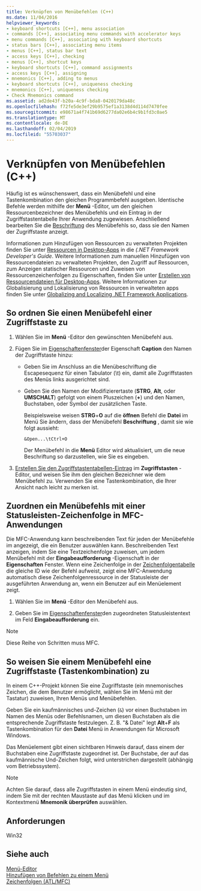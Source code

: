 ```yaml
---
title: Verknüpfen von Menübefehlen (C++)
ms.date: 11/04/2016
helpviewer_keywords:
- keyboard shortcuts [C++], menu association
- commands [C++], associating menu commands with accelerator keys
- menu commands [C++], associating with keyboard shortcuts
- status bars [C++], associating menu items
- menus [C++], status bar text
- access keys [C++], checking
- menus [C++], shortcut keys
- keyboard shortcuts [C++], command assignments
- access keys [C++], assigning
- mnemonics [C++], adding to menus
- keyboard shortcuts [C++], uniqueness checking
- mnemonics [C++], uniqueness checking
- Check Mnemonics command
ms.assetid: ad2de43f-b20a-4c9f-bda8-0420179da48c
ms.openlocfilehash: f72fe5de3ef29b9575ef1a3138d4d114d7470fee
ms.sourcegitcommit: e98671a4f741b69d6277da02e6b4c9b1fd3c0ae5
ms.translationtype: MT
ms.contentlocale: de-DE
ms.lasthandoff: 02/04/2019
ms.locfileid: "55703037"
---
```

# <a name="associating-menu-commands-c"></a>Verknüpfen von Menübefehlen (C++)

Häufig ist es wünschenswert, dass ein Menübefehl und eine Tastenkombination den gleichen Programmbefehl ausgeben. Identische Befehle werden mithilfe der **Menü** -Editor, um den gleichen Ressourcenbezeichner des Menübefehls und ein Eintrag in der Zugriffstastentabelle Ihrer Anwendung zugewiesen. Anschließend bearbeiten Sie die [Beschriftung](../windows/menu-command-properties.md) des Menübefehls so, dass sie den Namen der Zugriffstaste anzeigt.

Informationen zum Hinzufügen von Ressourcen zu verwalteten Projekten finden Sie unter [Ressourcen in Desktop-Apps](/dotnet/framework/resources/index) in die *(.NET Framework Developer's Guide*. Weitere Informationen zum manuellen Hinzufügen von Ressourcendateien zu verwalteten Projekten, den Zugriff auf Ressourcen, zum Anzeigen statischer Ressourcen und Zuweisen von Ressourcenzeichenfolgen zu Eigenschaften, finden Sie unter [Erstellen von Ressourcendateien für Desktop-Apps](/dotnet/framework/resources/creating-resource-files-for-desktop-apps). Weitere Informationen zur Globalisierung und Lokalisierung von Ressourcen in verwalteten apps finden Sie unter [Globalizing and Localizing .NET Framework Applications](/dotnet/standard/globalization-localization/index).

## <a name="to-associate-a-menu-command-with-an-accelerator-key"></a>So ordnen Sie einen Menübefehl einer Zugriffstaste zu

1. Wählen Sie im **Menü** -Editor den gewünschten Menübefehl aus.

1. Fügen Sie im [Eigenschaftenfenster](/visualstudio/ide/reference/properties-window)der Eigenschaft **Caption** den Namen der Zugriffstaste hinzu:

   - Geben Sie im Anschluss an die Menübeschriftung die Escapesequenz für einen Tabulator (\t) ein, damit alle Zugriffstasten des Menüs links ausgerichtet sind.

   - Geben Sie den Namen der Modifizierertaste (**STRG**, **Alt**, oder **UMSCHALT**) gefolgt von einem Pluszeichen (**+**) und den Namen, Buchstaben, oder Symbol der zusätzlichen Taste.

       Beispielsweise weisen **STRG**+**O** auf die **öffnen** Befehl die **Datei** im Menü Sie ändern, dass der Menübefehl  **Beschriftung** , damit sie wie folgt aussieht:

        ```
        &Open...\tCtrl+O
        ```

       Der Menübefehl in die **Menü** Editor wird aktualisiert, um die neue Beschriftung so darzustellen, wie Sie es eingeben.

1. [Erstellen Sie den Zugriffstastentabellen-Eintrag](../windows/adding-an-entry-to-an-accelerator-table.md) im **Zugriffstasten** -Editor, und weisen Sie ihm den gleichen Bezeichner wie dem Menübefehl zu. Verwenden Sie eine Tastenkombination, die Ihrer Ansicht nach leicht zu merken ist.

## <a name="to-associate-a-menu-command-with-a-status-bar-text-string-in-mfc-applications"></a>Zuordnen ein Menübefehls mit einer Statusleisten-Zeichenfolge in MFC-Anwendungen

Die MFC-Anwendung kann beschreibenden Text für jeden der Menübefehle im angezeigt, die ein Benutzer auswählen kann. Beschreibenden Text anzeigen, indem Sie eine Textzeichenfolge zuweisen, um jedem Menübefehl mit der **Eingabeaufforderung** -Eigenschaft in der **Eigenschaften** Fenster. Wenn eine Zeichenfolge in der [Zeichenfolgentabelle](../windows/string-editor.md) die gleiche ID wie der Befehl aufweist, zeigt eine MFC-Anwendung automatisch diese Zeichenfolgenressource in der Statusleiste der ausgeführten Anwendung an, wenn ein Benutzer auf ein Menüelement zeigt.

1. Wählen Sie im **Menü** -Editor den Menübefehl aus.

1. Geben Sie im [Eigenschaftenfenster](/visualstudio/ide/reference/properties-window)den zugeordneten Statusleistentext im Feld **Eingabeaufforderung** ein.

> [!NOTE]
> Diese Reihe von Schritten muss MFC.

## <a name="to-assign-an-access-shortcut-key-to-a-menu-command"></a>So weisen Sie einem Menübefehl eine Zugriffstaste (Tastenkombination) zu

In einem C++-Projekt können Sie eine Zugriffstaste (ein mnemonisches Zeichen, die dem Benutzer ermöglicht, wählen Sie im Menü mit der Tastatur) zuweisen, Ihren Menüs und Menübefehlen.

Geben Sie ein kaufmännisches und-Zeichen (`&`) vor einen Buchstaben im Namen des Menüs oder Befehlsnamen, um diesen Buchstaben als die entsprechende Zugriffstaste festzulegen. Z. B. "& Datei" legt **Alt**+**F** als Tastenkombination für den **Datei** Menü in Anwendungen für Microsoft Windows.

   Das Menüelement gibt einen sichtbaren Hinweis darauf, dass einem der Buchstaben eine Zugriffstaste zugeordnet ist. Der Buchstabe, der auf das kaufmännische Und-Zeichen folgt, wird unterstrichen dargestellt (abhängig vom Betriebssystem).

   > [!NOTE]
   > Achten Sie darauf, dass alle Zugriffstasten in einem Menü eindeutig sind, indem Sie mit der rechten Maustaste auf das Menü klicken und im Kontextmenü **Mnemonik überprüfen** auswählen.

## <a name="requirements"></a>Anforderungen

Win32

## <a name="see-also"></a>Siehe auch

[Menü-Editor](../windows/menu-editor.md)<br/>
[Hinzufügen von Befehlen zu einem Menü](../windows/adding-commands-to-a-menu.md)<br/>
[Zeichenfolgen (ATL/MFC)](../atl-mfc-shared/strings-atl-mfc.md)<br/>
